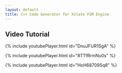 ```yaml
---
layout: default
title: C++ Code Generator for Xstate FSM Engine
---
```


## Video Tutorial

{% include youtubePlayer.html id="DnuJFUR1SgA" %}

{% include youtubePlayer.html id="8TTfRrmNu0s" %}

{% include youtubePlayer.html id="HoH68709Sq8" %}

